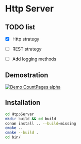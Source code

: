 # Http Server

## TODO list

- [X] Http strategy
- [ ] REST strategy
- [ ] Add logging methods


## Demostration

[![Demo CountPages alpha](https://share.gifyoutube.com/KzB6Gb.gif)](https://youtu.be/MZ4os4_tsgc)

## Installation

```sh
cd HtppServer
mkdir build && cd build
conan install .. --build=missing
cmake .. 
cmake --build .
cd bin/
```
